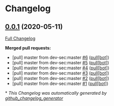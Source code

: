 # Changelog

## [0.0.1](https://github.com/NeatNerdPrime/ssh-baseline/tree/0.0.1) (2020-05-11)

[Full Changelog](https://github.com/NeatNerdPrime/ssh-baseline/compare/2.4.0...0.0.1)

**Merged pull requests:**

- \[pull\] master from dev-sec:master [\#6](https://github.com/NeatNerdPrime/ssh-baseline/pull/6) ([pull[bot]](https://github.com/apps/pull))
- \[pull\] master from dev-sec:master [\#5](https://github.com/NeatNerdPrime/ssh-baseline/pull/5) ([pull[bot]](https://github.com/apps/pull))
- \[pull\] master from dev-sec:master [\#4](https://github.com/NeatNerdPrime/ssh-baseline/pull/4) ([pull[bot]](https://github.com/apps/pull))
- \[pull\] master from dev-sec:master [\#3](https://github.com/NeatNerdPrime/ssh-baseline/pull/3) ([pull[bot]](https://github.com/apps/pull))
- \[pull\] master from dev-sec:master [\#2](https://github.com/NeatNerdPrime/ssh-baseline/pull/2) ([pull[bot]](https://github.com/apps/pull))
- \[pull\] master from dev-sec:master [\#1](https://github.com/NeatNerdPrime/ssh-baseline/pull/1) ([pull[bot]](https://github.com/apps/pull))



\* *This Changelog was automatically generated by [github_changelog_generator](https://github.com/github-changelog-generator/github-changelog-generator)*
